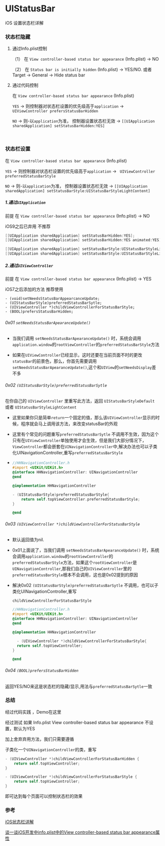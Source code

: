 # UIStatusBar
iOS 设置状态栏详解
### 状态栏隐藏



1. 通过Info.plist控制

   （1） 在 `View controller-based status bar appearance` (Info.plist) -> NO

   （2） 在 `Status bar is initially hidden` (Info.plist)  -> YES/NO.   或者 Target -> General -> Hide status bar

2. 通过代码控制

   在 `View controller-based status bar appearance` (Info.plist) 

   `YES`	->	则控制器对状态栏设置的优先级高于`application`     ->      ` UIViewController prefersStatusBarHidden`

   `NO`    ->    则-以`application`为准， 控制器设置状态栏无效 -> `[[UIApplication sharedApplication] setStatusBarHidden:YES]`

   ​    

### 状态栏设置

在 `View controller-based status bar appearance` (Info.plist)

`YES`	->	则控制器对状态栏设置的优先级高于`application`     ->      ` UIViewController preferredStatusBarStyle`

`NO`    ->    则-以`application`为准， 控制器设置状态栏无效 -> `[[UIApplication sharedApplication] setStatusBarStyle:UIStatusBarStyleLightContent]`



##### 1.通过`UIApplication`

前提 在 `View controller-based status bar appearance` (Info.plist) -> NO

iOS9之后已弃用  不推荐

```objective-c
[[UIApplication sharedApplication] setStatusBarHidden:YES];
[[UIApplication sharedApplication] setStatusBarHidden:YES animated:YES];

[[UIApplication sharedApplication] setStatusBarStyle:UIStatusBarStyleLightContent];  
[[UIApplication sharedApplication] setStatusBarStyle:UIStatusBarStyleLightContent animated:YES];

```



##### 2.通过`UIViewController`

前提 在 `View controller-based status bar appearance` (Info.plist) -> YES

iOS7之后添加的方法	推荐使用

```
- (void)setNeedsStatusBarAppearcanceUpdate;
- (UIStatusBarStyle)preferredStatusBarSytle;
- (UIViewController *)childViewControllerForStatusBarStyle;
- (BOOL)prefersStatusBarHidden;
```



###### 0x01 `setNeedsStatusBarApearanceUpdate()`

- 当我们调用 `setNeedsStatusBarApearanceUpdate()` 时，系统会调用`application.window`的`rootViewController`的`preferredStatusBarStyle`方法

- 如果在`UIViewController`已经显示，这时还要在当前页面不时的更改`statusBar`的前景色，那么，你首先需要调用 `setNeedsStatusBarApearanceUpdate()`,这个和`UIView`的`setNeedsDisplay`差不多

  

###### 0x02   `(UIStatusBarStyle)preferredStatusBarSytle` 

在你自己的 `UIViewController`	里重写此方法，返回 `UIStatusBarStyleDefault` 或者 `UIStatusBarStyleLightContent`

- 这里如果你只是简单`return`一个固定的值，那么该`UIViewController`显示的时候，程序就会马上调用该方法，来改变statusBar的外观

- 这里有个常见的问题重写`preferredStatusBarSytle` 不调用不生效，因为这个只有在`UIViewController`单独使用才会生效，但是我们大部分情况下，`ViewController`都会嵌套在`UINavigationController`中,解决办法也可以子类化UINavigationController,重写`preferredStatusBarStyle`

- ```objective-c
  //HHNavigationController.h
  #import <UIKit/UIKit.h>
  @interface HHNavigationController: UINavigationController
  @end
  
  @implementation HHNavigationController
  
  - (UIStatusBarStyle)preferredStatusBarStyle{
      return self.topViewController.preferredStatusBarStyle;
  }
  
  @end
  ```

  

###### 0x03 `(UIViewController *)childViewControllerForStatusBarStyle`

- 默认返回值为nil.

- 0x01上面说了，当我们调用 `setNeedsStatusBarApearanceUpdate()` 时，系统会调用`application.window`的`rootViewController`的`preferredStatusBarStyle`方法，如果这个`rootViewController`是`UINavigationController`,那我们自己的`UIViewController`里的`preferredStatusBarStyle`根本不会调用，这也是0x02提到的原因

- 解决0x02 `(UIStatusBarStyle)preferredStatusBarSytle` 不调用，也可以子类化UINavigationController,重写

  `childViewControllerForStatusBarStyle`

  ```objective-c
  //HHNavigationController.h
  #import <UIKit/UIKit.h>
  @interface HHNavigationController: UINavigationController
  @end
  
  @implementation HHNavigationController
  
    - (UIViewController *)childViewControllerForStatusBarStyle{
    return self.topViewController;
  }
  
  @end
  ```

  

###### 0x04  `(BOOL)prefersStatusBarHidden`

返回YES/NO来这是状态栏的隐藏/显示,用法与`preferredStatusBarSytle`一致



### 总结

经过代码实践 ，Demo在这里

经过测试 如果 Info.plist  View controller-based status bar appearance 不设置，默认为YES

加上舍弃弃用方法，我们只需要遵循

子类化一个`UINavigationController`的类，重写

```objective-c
- (UIViewController *)childViewControllerForStatusBarHidden {
    return self.topViewController;
}

- (UIViewController *)childViewControllerForStatusBarStyle {
    return self.topViewController;
}
```



即可达到每个页面可以控制状态栏的效果



### 参考

[iOS状态栏详解](https://www.jianshu.com/p/4196d7cf95f4)

[谈一谈iOS开发中info.plist中的View controller-based status bar appearance属性](https://www.jianshu.com/p/334e6974303a)
